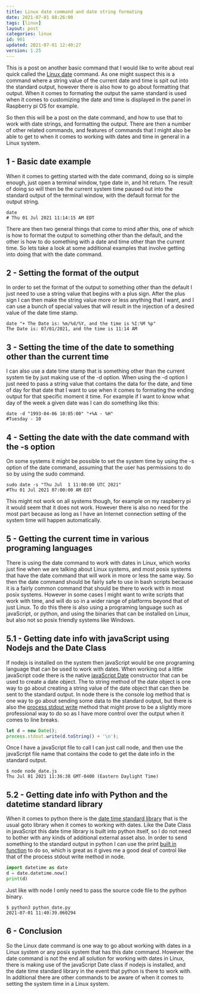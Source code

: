 ```yaml
---
title: Linux date command and date string formating
date: 2021-07-01 08:26:00
tags: [linux]
layout: post
categories: linux
id: 901
updated: 2021-07-01 12:40:27
version: 1.25
---
```


This is a post on another basic command that I would like to write about real quick called the [Linux date](https://man7.org/linux/man-pages/man1/date.1.html) command. As one might suspect this is a command where a string value of the current date and time is spit out into the standard output, however there is also how to go about formatting that output. When it comes to formating the output the same standard is used when it comes to customizing the date and time is displayed in the panel in Raspberry pi OS for example.

So then this will be a post on the date command, and how to use that to work with date strings, and formatting the output. There are then a number of other related commands, and features of commands that I might also be able to get to when it comes to working with dates and time in general in a Linux system.

<!-- more -->

## 1 - Basic date example

When it comes to getting started with the date command, doing so is simple enough, just open a terminal window, type date in, and hit return. The result of doing so will then be the current system time paused out into the standard output of the terminal window, with the default format for the output string.

```
date
# Thu 01 Jul 2021 11:14:15 AM EDT
```

There are then two general things that come to mind after this, one of which is how to format the output to something other than the default, and the other is how to do something with a date and time other than the current time. So lets take a look at some additional examples that involve getting into doing that with the date command.

## 2 - Setting the format of the output

In order to set the format of the output to something other than the default I just need to use a string value that begins with a plus sign. After the plus sign I can then make the string value more or less anything that I want, and I can use a bunch of special values that will result in the injection of a desired value of the date time stamp.

```
date "+ The Date is: %m/%d/%Y, and the time is %I:%M %p"
The Date is: 07/01/2021, and the time is 11:14 AM
```

## 3 - Setting the time of the date to something other than the current time

I can also use a date time stamp that is something other than the current system tie by just making use of the -d option. When using the -d option I just need to pass a string value that contains the data for the date, and time of day for that date that I want to use when it comes to formating the ending output for that specific moment it time. For example if I want to know what day of the week a given date was I can do something like this:

```
date -d "1993-04-06 10:05:00" "+%A - %H"
#Tuesday - 10
```

## 4 - Setting the date with the date command with the -s option

On some systems it might be possible to set the system time by using the -s option of the date command, assuming that the user has permissions to do so by using the sudo command.

```
sudo date -s "Thu Jul  1 11:00:00 UTC 2021"
#Thu 01 Jul 2021 07:00:00 AM EDT
```

This might not work on all systems though, for example on my raspberry pi it would seem that it does not work. However there is also no need for the most part because as long as I have an Internet connection setting of the system time will happen automatically.

## 5 - Getting the current time in various programing languages

There is using the date command to work with dates in Linux, which works just fine when we are talking about Linux systems, and most posix systems that have the date command that will work in more or less the same way. So then the date command should be fairly safe to use in bash scripts because it is a fairly common command that should be there to work with in most posix systems. However in some cases I might want to write scripts that work with time, and will do so in a wider range of platforms beyond that of just Linux. To do this there is also using a programing language such as javaScript, or python, and using the binaries that can be installed on Linux, but also not so posix friendly systems like Windows.

## 5.1 - Getting date info with javaScript using Nodejs and the Date Class

If nodejs is installed on the system then javaScript would be one programing language that can be used to work with dates. When working out a little javaScript code there is the native [javaScript Date](/2019/02/14/js-javascript-date/) constructor that can be used to create a date object. The to string method of the date object is one way to go about creating a string value of the date object that can then be sent to the standard output. In node there is the console log method that is one way to go about sending some data to the standard output, but there is also the [process stdout write](/2021/03/18/nodejs-process-stdout/) method that might prove to be a slightly more professional way to do so as I have more control over the output when it comes to line breaks.

```js
let d = new Date();
process.stdout.write(d.toString() + '\n');
```

Once I have a javaScript file to call I can just call node, and then use the javaScript file name that contains the code to get the date info in the standard output.

```
$ node node_date.js
Thu Jul 01 2021 11:36:38 GMT-0400 (Eastern Daylight Time)
```

## 5.2 - Getting date info with Python and the datetime standard library

When it comes to python there is the [date time standard library](/2021/01/21/python-standard-library-datetime/) that is the usual goto library when it comes to working with dates. Like the Date Class in javaScript this date time library is built into python itself, so I do not need to bother with any kinds of additional external asset also. In order to send something to the standard output in python I can use the print [built in function](/2020/12/15/python-built-in-functions/) to do so, which is great as it gives me a good deal of control like that of the process stdout write method in node.

```python
import datetime as date
d = date.datetime.now()
print(d)
```

Just like with node I omly need to pass the source code file to the python binary.

```
$ python3 python_date.py
2021-07-01 11:40:39.060294
```

## 6 - Conclusion

So the Linux date command is one way to go about working with dates in a Linux system or any posix system that has this date command. However the date command is not the end all solution for working with dates in Linux, there is making use of the javaScript Date class if nodejs is installed, and the date time standard library in the event that python is there to work with. In additional there are other commands to be aware of when it comes to setting the system time in a Linux system.

